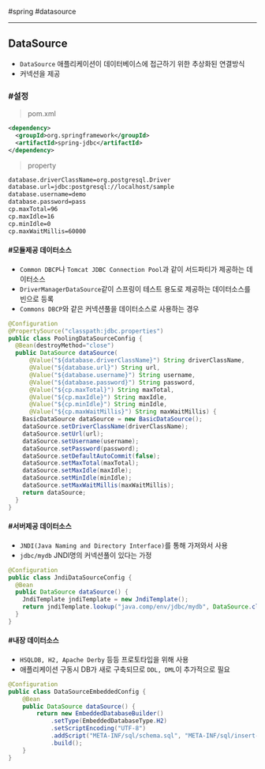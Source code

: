 \#spring #datasource

---

## DataSource

- `DataSource` 애플리케이션이 데이터베이스에 접근하기 위한 추상화된 연결방식
- 커넥션을 제공



### #설정

> pom.xml

```xml 
<dependency>
  <groupId>org.springframework</groupId>
  <artifactId>spring-jdbc</artifactId>
</dependency>
```

> property

```bash
database.driverClassName=org.postgresql.Driver
database.url=jdbc:postgresql://localhost/sample
database.username=demo
database.password=pass
cp.maxTotal=96
cp.maxIdle=16
cp.minIdle=0
cp.maxWaitMillis=60000
```

#### #모듈제공 데이터소스

- `Common DBCP`나 `Tomcat JDBC Connection Pool`과 같이 서드파티가 제공하는 데이터소스
- `DriverManagerDataSource`같이 스프링이 테스트 용도로 제공하는 데이터소스를 빈으로 등록
- `Commons DBCP`와 같은 커넥션풀을 데이터소스로 사용하는 경우

```java
@Configuration
@PropertySource("classpath:jdbc.properties")
public class PoolingDataSourceConfig {
  @Bean(destroyMethod="close")
  public DataSource dataSource(
      @Value("${database.driverClassName}") String driverClassName,
      @Value("${database.url}") String url,
      @Value("${database.username}") String username,
      @Value("${database.password}") String password,
      @Value("${cp.maxTotal}") String maxTotal,
      @Value("${cp.maxIdle}") String maxIdle,
      @Value("${cp.minIdle}") String minIdle,
      @Value("${cp.maxWaitMillis}") String maxWaitMillis) {
    BasicDataSource dataSource = new BasicDataSource();
    dataSource.setDriverClassName(driverClassName);
    dataSource.setUrl(url);
    dataSource.setUsername(username);
    dataSource.setPassword(password);
    dataSource.setDefaultAutoCommit(false);
    dataSource.setMaxTotal(maxTotal);
    dataSource.setMaxIdle(maxIdle);
    dataSource.setMinIdle(minIdle);
    dataSource.setMaxWaitMillis(maxWaitMillis);
    return dataSource;
  }
}
```

#### #서버제공 데이터소스

- `JNDI(Java Naming and Directory Interface)`를 통해 가져와서 사용
- `jdbc/mydb` JNDI명의 커넥션풀이 있다는 가정

```java
@Configuration
public class JndiDataSourceConfig {
  @Bean
  public DataSource dataSource() {
    JndiTemplate jndiTemplate = new JndiTemplate();
    return jndiTemplate.lookup("java.comp/env/jdbc/mydb", DataSource.class);
  }
}
```

#### #내장 데이터소스

- `HSQLDB, H2, Apache Derby` 등등 프로토타입을 위해 사용
- 애플리케이션 구동시 DB가 새로 구축되므로 `DDL, DML`이 추가적으로 필요

```java
@Configuration
public class DataSourceEmbeddedConfig {
    @Bean
    public DataSource dataSource() {
        return new EmbeddedDatabaseBuilder()
            .setType(EmbeddedDatabaseType.H2)
            .setScriptEncoding("UTF-8")
            .addScript("META-INF/sql/schema.sql", "META-INF/sql/insert-init-data.sql")
            .build();
    }
}
```

